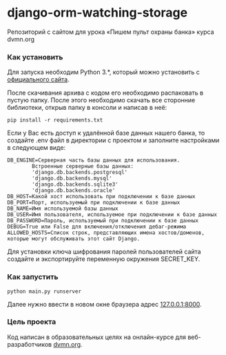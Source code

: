 # django-orm-watching-storage
Репозиторий с сайтом для урока «Пишем пульт охраны банка» курса dvmn.org

### Как установить

Для запуска необходим Python 3.*, который можно установить с [официального сайта](https://www.python.org/).

После скачивания архива с кодом его необходимо распаковать в пустую папку. После этого необходимо скачать все сторонние библиотеки, открыв папку в консоли и написав в неё:
```
pip install -r requirements.txt
```

Если у Вас есть доступ к удалённой базе данных нашего банка, то создайте .env файл в директории с проектом и заполните настройками в следующем виде:
```
DB_ENGINE=Серверная часть базы данных для использования. 
        Встроенные серверные базы данных:
        'django.db.backends.postgresql'
        'django.db.backends.mysql'
        'django.db.backends.sqlite3'
        'django.db.backends.oracle'
DB_HOST=Какой хост использовать при подключении к базе данных
DB_PORT=Порт, используемый при подключении к базе данных
DB_NAME=Имя используемой базы данных
DB_USER=Имя пользователя, используемое при подключении к базе данных
DB_PASSWORD=Пароль, используемый при подключении к базе данных
DEBUG=True или False для включения/отключения дебаг-режима
ALLOWED_HOSTS=Список строк, представляющих имена хостов/доменов, которые могут обслуживать этот сайт Django.
```

Для установки ключа шифрования паролей пользователей сайта создайте и экспортируйте переменную окружения SECRET_KEY.

### Как запустить

```
python main.py runserver
```
Далее нужно ввести в новом окне браузера адрес [127.0.0.1:8000](https://127.0.0.1:8000).

### Цель проекта

Код написан в образовательных целях на онлайн-курсе для веб-разработчиков [dvmn.org](https://dvmn.org/).
